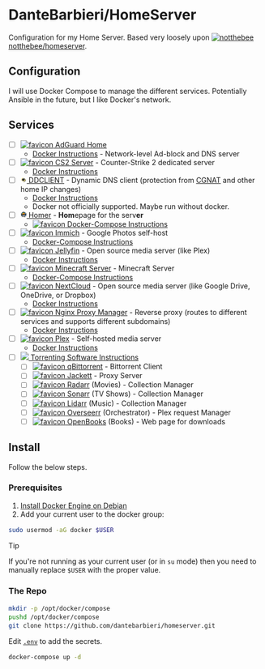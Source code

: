 # DanteBarbieri/HomeServer

Configuration for my Home Server. Based very loosely upon [<img src="https://avatars.githubusercontent.com/u/30384331" alt="notthebee" height="12"/> notthebee/homeserver](https://github.com/notthebee/homeserver).

## Configuration

I will use Docker Compose to manage the different services. Potentially Ansible in the future, but I like Docker's network.

## Services

- [ ] [<img src="https://st.agrd.eu/favicons/adguard/favicon.ico" alt="favicon" height="12"/> AdGuard Home](https://adguard.com/en/adguard-home/overview.html)
  - [Docker Instructions](https://github.com/AdguardTeam/AdGuardHome/wiki/Docker) - Network-level Ad-block and DNS server
- [ ] [<img src="https://static.wikia.nocookie.net/logopedia/images/4/49/Counter-Strike_2_%28Icon%29.png/revision/latest?cb=20230330015359" alt="favicon" height="12"/> CS2 Server](https://developer.valvesoftware.com/wiki/Counter-Strike_2/Dedicated_Servers) - Counter-Strike 2 dedicated server
  - [Docker Instructions](https://github.com/joedwards32/CS2)
- [ ] [<img src="https://raw.githubusercontent.com/linuxserver/docker-templates/master/linuxserver.io/img/ddclient-logo.png" alt="favicon" height="12"/> DDCLIENT](https://github.com/ddclient/ddclient) - Dynamic DNS client (protection from [CGNAT](https://en.wikipedia.org/wiki/Carrier-grade_NAT) and other home IP changes)
  - [Docker Instructions](https://github.com/linuxserver/docker-ddclient)
  - Docker not officially supported. Maybe run without docker.
- [ ] [<img src="https://raw.githubusercontent.com/bastienwirtz/homer/main/public/logo.png" alt="favicon" height="12"/> Homer](https://github.com/bastienwirtz/homer) - **Hom**epage for the serv**er**
  - [<img src="https://yt3.googleusercontent.com/ytc/AIdro_kPmbjvdbonj03XjDq5DI5Ottdvtv-S36ylF_d4UA=s176-c-k-c0x00ffffff-no-rj" alt="favicon" height="12"/> Docker-Compose Instructions](https://www.youtube.com/watch?v=f5jNJDaztqk)
- [ ] [<img src="https://immich.app/img/favicon.png" alt="favicon" height="12"/> Immich](https://immich.app/) - Google Photos self-host
  - [Docker-Compose Instructions](https://immich.app/docs/install/docker-compose)
- [ ] [<img src="https://jellyfin.org/images/favicon.ico" alt="favicon" height="12"/> Jellyfin](https://jellyfin.org/) - Open source media server (like Plex)
  - [Docker Instructions](https://jellyfin.org/downloads/docker)
- [ ] [<img src="https://cdn.icon-icons.com/icons2/2699/PNG/512/minecraft_logo_icon_168974.png" alt="favicon" height="12"/> Minecraft Server](https://github.com/itzg/docker-minecraft-server) - Minecraft Server
  - [Docker-Compose Instructions](https://docker-minecraft-server.readthedocs.io/en/latest/#using-docker-compose)
- [ ] [<img src="https://nextcloud.com/c/uploads/2022/03/favicon.png" alt="favicon" height="12"/> NextCloud](https://nextcloud.com/) - Open source media server (like Google Drive, OneDrive, or Dropbox)
  - [Docker Instructions](https://github.com/nextcloud/all-in-one)
- [ ] [<img src="https://nginxproxymanager.com/icon.png" alt="favicon" height="12"/> Nginx Proxy Manager](https://nginxproxymanager.com/) - Reverse proxy (routes to different services and supports different subdomains)
  - [Docker Instructions](https://nginxproxymanager.com/guide/#quick-setup)
- [ ] [<img src="https://www.plex.tv/wp-content/themes/plex/assets/img/favicons/favicon.ico" alt="favicon" height="12"/> Plex](https://www.plex.tv/) - Self-hosted media server
  - [Docker Instructions](https://github.com/plexinc/pms-docker)
- [ ] [<img src="https://res.cloudinary.com/practicaldev/image/fetch/s--E8ak4Hr1--/c_limit,f_auto,fl_progressive,q_auto,w_32/https://dev-to.s3.us-east-2.amazonaws.com/favicon.ico" height="12"/> Torrenting Software Instructions](https://dev.to/rafaelmagalhaes/home-media-server-with-plex-sonarr-radarr-qbitorrent-and-overseerr-2a84)
  - [ ] [<img src="https://www.qbittorrent.org/favicon.ico" alt="favicon" height="12"/> qBittorrent](https://www.qbittorrent.org/) - Bittorrent Client
  - [ ] [<img src="https://cdn-icons-png.flaticon.com/512/3531/3531671.png" alt="favicon" height="12"/> Jackett](https://github.com/Jackett/Jackett) - Proxy Server
  - [ ] [<img src="https://radarr.video/img/favicon.ico" alt="favicon" height="12"/> Radarr](https://radarr.video/) (Movies) - Collection Manager
  - [ ] [<img src="https://sonarr.tv/img/favicon.ico" alt="favicon" height="12"/> Sonarr](https://sonarr.tv/) (TV Shows) - Collection Manager
  - [ ] [<img src="https://lidarr.audio/img/favicon.ico" alt="favicon" height="12"/> Lidarr](https://lidarr.audio/) (Music) - Collection Manager
  - [ ] [<img src="https://overseerr.dev/os_logo_filled.svg" alt="favicon" height="12"/> Overseerr](https://overseerr.dev) (Orchestrator) - Plex request Manager
  - [ ] [<img src="https://cdn-icons-png.flaticon.com/256/864/864685.png" alt="favicon" height="12"/> OpenBooks](https://github.com/evan-buss/openbooks) (Books) - Web page for downloads

## Install

Follow the below steps.

### Prerequisites

1. [Install Docker Engine on Debian](https://docs.docker.com/engine/install/debian/)
2. Add your current user to the docker group:

```bash
sudo usermod -aG docker $USER
```

> [!TIP]
> If you're not running as your current user (or in `su` mode) then you need to manually replace `$USER` with the proper value.

### The Repo

```bash
mkdir -p /opt/docker/compose
pushd /opt/docker/compose
git clone https://github.com/dantebarbieri/homeserver.git
```

Edit [`.env`](.env) to add the secrets.

```bash
docker-compose up -d
```